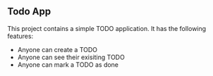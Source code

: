 ## Todo App

This project contains a simple TODO application.
It has the following features: 

- Anyone can create a TODO
- Anyone can see their exisiting TODO
- Anyone can mark a TODO as done